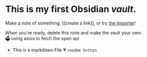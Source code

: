 # This is my first Obsidian *vault*.


Make a note of something, [[create a link]], or try [the Importer](https://help.obsidian.md/Plugins/Importer)!

When you're ready, delete this note and make the vault your own. <br>
🗳️ using axios to fetch the open api

+ This is a markdown File
💗 `readme button`